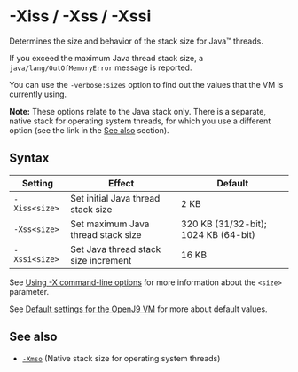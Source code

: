 <!--
* Copyright (c) 2017, 2019 IBM Corp. and others
*
* This program and the accompanying materials are made
* available under the terms of the Eclipse Public License 2.0
* which accompanies this distribution and is available at
* https://www.eclipse.org/legal/epl-2.0/ or the Apache
* License, Version 2.0 which accompanies this distribution and
* is available at https://www.apache.org/licenses/LICENSE-2.0.
*
* This Source Code may also be made available under the
* following Secondary Licenses when the conditions for such
* availability set forth in the Eclipse Public License, v. 2.0
* are satisfied: GNU General Public License, version 2 with
* the GNU Classpath Exception [1] and GNU General Public
* License, version 2 with the OpenJDK Assembly Exception [2].
*
* [1] https://www.gnu.org/software/classpath/license.html
* [2] http://openjdk.java.net/legal/assembly-exception.html
*
* SPDX-License-Identifier: EPL-2.0 OR Apache-2.0 OR GPL-2.0 WITH
* Classpath-exception-2.0 OR LicenseRef-GPL-2.0 WITH Assembly-exception
-->

# -Xiss / -Xss / -Xssi

Determines the size and behavior of the stack size for Java&trade; threads.

If you exceed the maximum Java thread stack size, a `java/lang/OutOfMemoryError` message is reported.

You can use the `-verbose:sizes` option to find out the values that the VM is currently using.

<i class="fa fa-pencil-square-o" aria-hidden="true"></i> **Note:** These options relate to the Java stack only. There is a separate, native stack for operating system threads, for which you use a different option (see the link in the [See also](#see-also) section).

## Syntax

| Setting       | Effect                               | Default                              |
|---------------|--------------------------------------|--------------------------------------|
| `-Xiss<size>` | Set initial Java thread stack size   | 2 KB                                 |
| `-Xss<size>`  | Set maximum Java thread stack size   | 320 KB (31/32-bit); 1024 KB (64-bit) |
| `-Xssi<size>` | Set Java thread stack size increment | 16 KB                                |

See [Using -X command-line options](x_jvm_commands.md) for more information about the `<size>` parameter.  

See [Default settings for the OpenJ9 VM](openj9_defaults.md) for more about default values.

## See also

- [`-Xmso`](xmso.md) (Native stack size for operating system threads)




<!-- ==== END OF TOPIC ==== xss.md ==== -->
<!-- ==== END OF TOPIC ==== xssi.md ==== -->
<!-- ==== END OF TOPIC ==== xiss.md ==== -->
